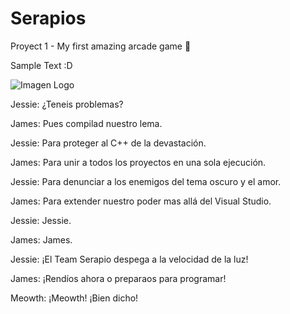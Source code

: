 # Serapios
Proyect 1 - My first amazing arcade game 🦎

<p> Sample Text :D

![Imagen Logo](https://encrypted-tbn0.gstatic.com/images?q=tbn:ANd9GcQ9YDPnvkDf5tANgyRskUV4Y0KmVyi_MaBtGw&usqp=CAU)

Jessie: ¿Teneis problemas? 

James: Pues compilad nuestro lema. 

Jessie: Para proteger al C++ de la devastación. 

James: Para unir a todos los proyectos en una sola ejecución. 

Jessie: Para denunciar a los enemigos del tema oscuro y el amor. 

James: Para extender nuestro poder mas allá del Visual Studio. 

Jessie: Jessie. 

James: James. 

Jessie: ¡El Team Serapio despega a la velocidad de la luz! 

James: ¡Rendíos ahora o preparaos para programar! 

Meowth: ¡Meowth! ¡Bien dicho!
